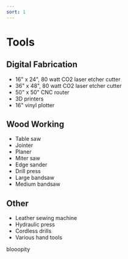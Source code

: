 ```yaml
---
sort: 1
---
```


# Tools

## Digital Fabrication

- 16" x 24", 80 watt CO2 laser etcher cutter
- 36" x 48", 80 watt CO2 laser etcher cutter
- 50" x 50" CNC router
- 3D printers
- 16" vinyl plotter

## Wood Working

- Table saw
- Jointer
- Planer
- Miter saw
- Edge sander
- Drill press
- Large bandsaw
- Medium bandsaw

## Other

- Leather sewing machine
- Hydraulic press
- Cordless drills
- Various hand tools

blooopity
